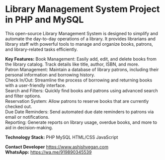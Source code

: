 # Library Management System Project in PHP and MySQL

This open-source Library Management System is designed to simplify and automate the day-to-day operations of a library. It provides librarians and library staff with powerful tools to manage and organize books, patrons, and library-related tasks efficiently.

**Key Features:**
Book Management: Easily add, edit, and delete books from the library catalog. Track details like title, author, ISBN, and more.<br>
Patron Management: Maintain a database of library patrons, including their personal information and borrowing history.<br>
Check In/Out: Streamline the process of borrowing and returning books with a user-friendly interface.<br>
Search and Filters: Quickly find books and patrons using advanced search and filter options.<br>
Reservation System: Allow patrons to reserve books that are currently checked out.<br>
Due Date Reminders: Send automated due date reminders to patrons via email or notifications.<br>
Reporting: Generate reports on library usage, overdue books, and more to aid in decision-making.<br>

**Technology Stack:**
PHP
MySQL
HTML/CSS
JavaScript

**Contact Developer**
https://www.ashishvegan.com
<br>
**WhatsApp:** https://wa.me/919890345539
